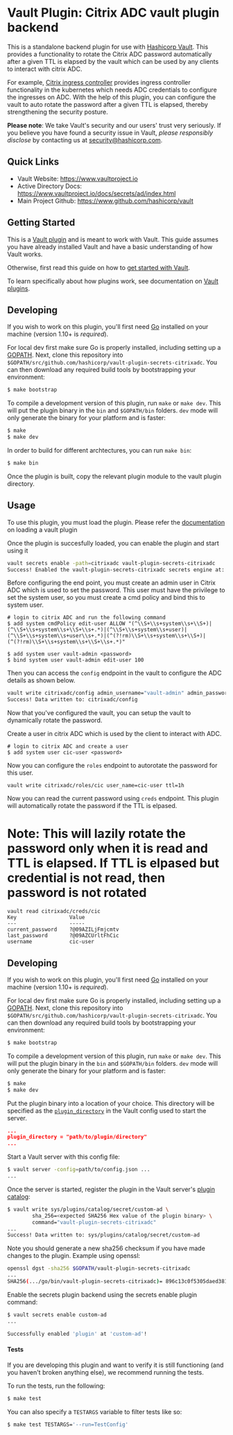 # Vault Plugin: Citrix ADC vault plugin backend

This is a standalone backend plugin for use with [Hashicorp Vault](https://www.github.com/hashicorp/vault). This provides a functionality to rotate the Citrix ADC password automatically after a given TTL is elapsed by the vault which can be used by any clients to interact with citrix ADC. 

For example, [Citrix ingress controller](https://github.com/citrix/citrix-k8s-ingress-controller/) provides ingress controller functionality in the kubernetes which needs ADC credentials to configure the ingresses on ADC. With the help of this plugin, you can configure the vault to auto rotate the password after a given TTL is elapsed, thereby strengthening the security posture. 


**Please note**: We take Vault's security and our users' trust very seriously. If you believe you have found a security issue in Vault, _please responsibly disclose_ by contacting us at [security@hashicorp.com](mailto:security@hashicorp.com).

## Quick Links
- Vault Website: https://www.vaultproject.io
- Active Directory Docs: https://www.vaultproject.io/docs/secrets/ad/index.html
- Main Project Github: https://www.github.com/hashicorp/vault

## Getting Started

This is a [Vault plugin](https://www.vaultproject.io/docs/internals/plugins.html)
and is meant to work with Vault. This guide assumes you have already installed Vault
and have a basic understanding of how Vault works.

Otherwise, first read this guide on how to [get started with Vault](https://www.vaultproject.io/intro/getting-started/install.html).

To learn specifically about how plugins work, see documentation on [Vault plugins](https://www.vaultproject.io/docs/internals/plugins.html).

## Developing

If you wish to work on this plugin, you'll first need
[Go](https://www.golang.org) installed on your machine
(version 1.10+ is *required*).

For local dev first make sure Go is properly installed, including
setting up a [GOPATH](https://golang.org/doc/code.html#GOPATH).
Next, clone this repository into
`$GOPATH/src/github.com/hashicorp/vault-plugin-secrets-citrixadc`.
You can then download any required build tools by bootstrapping your
environment:

```sh
$ make bootstrap
```

To compile a development version of this plugin, run `make` or `make dev`.
This will put the plugin binary in the `bin` and `$GOPATH/bin` folders. `dev`
mode will only generate the binary for your platform and is faster:

```sh
$ make
$ make dev
```

In order to build for different archtectures, you can run `make bin`:
```sh
$ make bin
```
Once the plugin is built, copy the relevant plugin module to the vault plugin directory.


## Usage



To use this plugin, you must load the plugin. Please refer the [documentation](https://www.vaultproject.io/docs/internals/plugins) on loading a vault plugin

Once the plugin is succesfully loaded, you can enable the plugin and start using it

```sh
vault secrets enable -path=citrixadc vault-plugin-secrets-citrixadc
Success! Enabled the vault-plugin-secrets-citrixadc secrets engine at: citrixadc/
```

Before configuring the end point, you must create an admin user in Citrix ADC which is used to set the password. This user must have the privilege to set the system user, so you must create a cmd policy and bind this to system user. 

```
# login to citrix ADC and run the following command
$ add system cmdPolicy edit-user ALLOW "(^\\S+\\s+system\\s+\\S+)|(^\\S+\\s+system\\s+\\S+\\s+.*)|(^\\S+\\s+system\\s+user)|(^\\S+\\s+system\\s+user\\s+.*)|(^(?!rm)\\S+\\s+system\\s+\\S+)|(^(?!rm)\\S+\\s+system\\s+\\S+\\s+.*)"

$ add system user vault-admin <password>
$ bind system user vault-admin edit-user 100 
```


Then you can access the `config` endpoint in the vault to configure the ADC details as shown below. 

```sh 
vault write citrixadc/config admin_username="vault-admin" admin_password=<password> insecure_tls=true url="https://x.x.x.x" max_ttl=24h ttl=1h
Success! Data written to: citrixadc/config
```

Now that you've configured the vault, you can setup the vault to dynamically rotate the password. 

Create a user in citrix ADC which is used by the client to interact with ADC.

```
# login to citrix ADC and create a user
$ add system user cic-user <password>
```
Now you can configure the `roles` endpoint to autorotate the password for this user. 

```
vault write citrixadc/roles/cic user_name=cic-user ttl=1h
```

Now you can read the current password using `creds` endpoint. This plugin will automatically rotate the password if the TTL is elpased. 
# Note: This will lazily rotate the password only when it is read and TTL is elapsed. If TTL is elpased but credential is not read, then password is not rotated

```
vault read citrixadc/creds/cic
Key                 Value
---                 -----
current_password    ?@09AZILjFmjcmtv
last_password       ?@09AZCUrltFhCic
username            cic-user
```

## Developing

If you wish to work on this plugin, you'll first need
[Go](https://www.golang.org) installed on your machine
(version 1.10+ is *required*).

For local dev first make sure Go is properly installed, including
setting up a [GOPATH](https://golang.org/doc/code.html#GOPATH).
Next, clone this repository into
`$GOPATH/src/github.com/hashicorp/vault-plugin-secrets-citrixadc`.
You can then download any required build tools by bootstrapping your
environment:

```sh
$ make bootstrap
```

To compile a development version of this plugin, run `make` or `make dev`.
This will put the plugin binary in the `bin` and `$GOPATH/bin` folders. `dev`
mode will only generate the binary for your platform and is faster:

```sh
$ make
$ make dev
```

Put the plugin binary into a location of your choice. This directory
will be specified as the [`plugin_directory`](https://www.vaultproject.io/docs/configuration/index.html#plugin_directory)
in the Vault config used to start the server.

```json
...
plugin_directory = "path/to/plugin/directory"
...
```

Start a Vault server with this config file:
```sh
$ vault server -config=path/to/config.json ...
...
```

Once the server is started, register the plugin in the Vault server's [plugin catalog](https://www.vaultproject.io/docs/internals/plugins.html#plugin-catalog):

```sh
$ vault write sys/plugins/catalog/secret/custom-ad \
        sha_256=<expected SHA256 Hex value of the plugin binary> \
        command="vault-plugin-secrets-citrixadc"
...
Success! Data written to: sys/plugins/catalog/secret/custom-ad
```

Note you should generate a new sha256 checksum if you have made changes
to the plugin. Example using openssl:

```sh
openssl dgst -sha256 $GOPATH/vault-plugin-secrets-citrixadc
...
SHA256(.../go/bin/vault-plugin-secrets-citrixadc)= 896c13c0f5305daed381952a128322e02bc28a57d0c862a78cbc2ea66e8c6fa1
```

Enable the secrets plugin backend using the secrets enable plugin command:

```sh
$ vault secrets enable custom-ad
...

Successfully enabled 'plugin' at 'custom-ad'!
```

#### Tests

If you are developing this plugin and want to verify it is still
functioning (and you haven't broken anything else), we recommend
running the tests.

To run the tests, run the following:

```sh
$ make test
```

You can also specify a `TESTARGS` variable to filter tests like so:

```sh
$ make test TESTARGS='--run=TestConfig'
```
